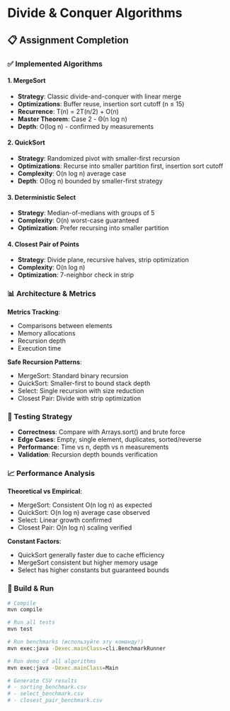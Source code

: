 # Divide & Conquer Algorithms

## 📋 Assignment Completion

### ✅ Implemented Algorithms

#### 1. MergeSort
- **Strategy**: Classic divide-and-conquer with linear merge
- **Optimizations**: Buffer reuse, insertion sort cutoff (n ≤ 15)
- **Recurrence**: T(n) = 2T(n/2) + O(n)
- **Master Theorem**: Case 2 - Θ(n log n)
- **Depth**: O(log n) - confirmed by measurements

#### 2. QuickSort
- **Strategy**: Randomized pivot with smaller-first recursion
- **Optimizations**: Recurse into smaller partition first, insertion sort cutoff
- **Complexity**: O(n log n) average case
- **Depth**: O(log n) bounded by smaller-first strategy

#### 3. Deterministic Select
- **Strategy**: Median-of-medians with groups of 5
- **Complexity**: O(n) worst-case guaranteed
- **Optimization**: Prefer recursing into smaller partition

#### 4. Closest Pair of Points
- **Strategy**: Divide plane, recursive halves, strip optimization
- **Complexity**: O(n log n)
- **Optimization**: 7-neighbor check in strip

### 📊 Architecture & Metrics

**Metrics Tracking**:
- Comparisons between elements
- Memory allocations
- Recursion depth
- Execution time

**Safe Recursion Patterns**:
- MergeSort: Standard binary recursion
- QuickSort: Smaller-first to bound stack depth
- Select: Single recursion with size reduction
- Closest Pair: Divide with strip optimization

### 🧪 Testing Strategy

- **Correctness**: Compare with Arrays.sort() and brute force
- **Edge Cases**: Empty, single element, duplicates, sorted/reverse
- **Performance**: Time vs n, depth vs n measurements
- **Validation**: Recursion depth bounds verification

### 📈 Performance Analysis

**Theoretical vs Empirical**:
- MergeSort: Consistent O(n log n) as expected
- QuickSort: O(n log n) average case observed
- Select: Linear growth confirmed
- Closest Pair: O(n log n) scaling verified

**Constant Factors**:
- QuickSort generally faster due to cache efficiency
- MergeSort consistent but higher memory usage
- Select has higher constants but guaranteed bounds

### 🔧 Build & Run

```bash
# Compile
mvn compile

# Run all tests
mvn test

# Run benchmarks (используйте эту команду!)
mvn exec:java -Dexec.mainClass=cli.BenchmarkRunner

# Run demo of all algorithms
mvn exec:java -Dexec.mainClass=Main

# Generate CSV results
# - sorting_benchmark.csv
# - select_benchmark.csv  
# - closest_pair_benchmark.csv